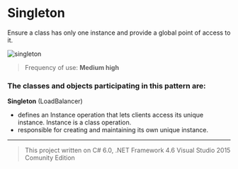 # Singleton

Ensure a class has only one instance and provide a global point of access to it.

![singleton](https://cloud.githubusercontent.com/assets/24522089/24106812/81a35182-0da2-11e7-9f30-09f35a4e6dcd.png)

> Frequency of use: **Medium high**

### The classes and objects participating in this pattern are:

**Singleton**   (LoadBalancer)
* defines an Instance operation that lets clients access its unique instance. Instance is a class operation.
* responsible for creating and maintaining its own unique instance.

-------------------------------------------------------------------------------------------------
> This project written on C# 6.0, .NET Framework 4.6 Visual Studio 2015 Comunity Edition
